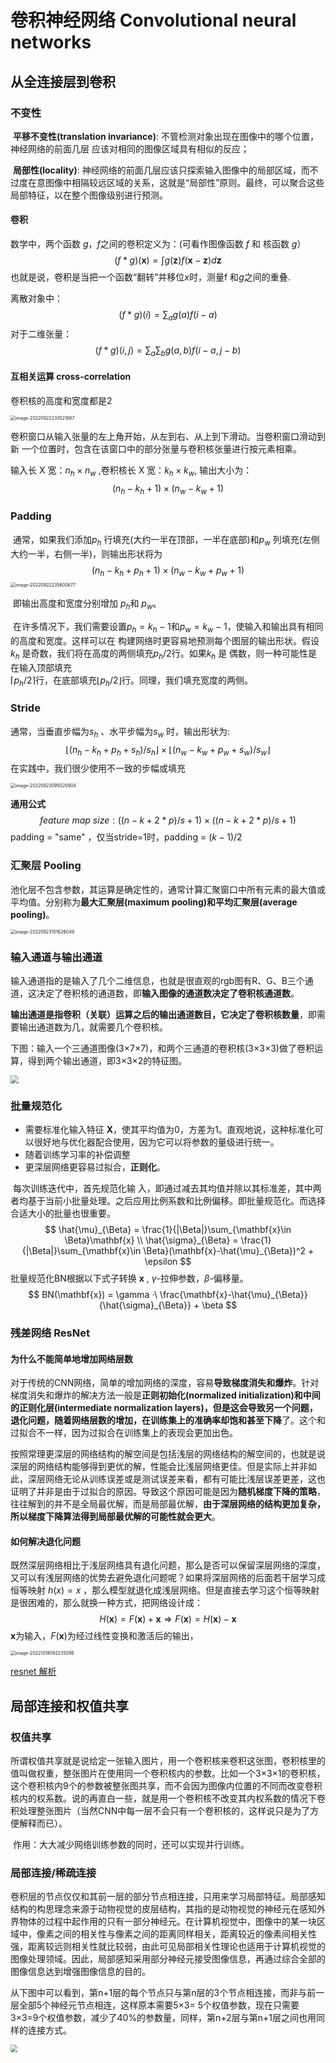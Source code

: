 # 卷积神经网络 Convolutional neural networks



## 从全连接层到卷积



### 不变性

​	**平移不变性(translation invariance)**: 不管检测对象出现在图像中的哪个位置，神经网络的前面几层 应该对相同的图像区域具有相似的反应；

​	**局部性(locality)**: 神经网络的前面几层应该只探索输入图像中的局部区域，而不过度在意图像中相隔较远区域的关系，这就是“局部性”原则。最终，可以聚合这些局部特征，以在整个图像级别进行预测。



#### 卷积

数学中，两个函数 $g，f$之间的卷积定义为：(可看作图像函数 $f$ 和 核函数 $g$）
$$
(f*g)(\mathbf{x}) = \int g(\mathbf{z})f(\mathbf{x}-\mathbf{z})d\mathbf{z}
$$
也就是说，卷积是当把一个函数“翻转”并移位$x$时，测量f 和$g$之间的重叠.

离散对象中：
$$
(f*g)(i) = \sum_a g(a)f(i-a)
$$
对于二维张量：
$$
(f*g)(i,j) = \sum_a\sum_b g(a,b)f(i-a,j-b)
$$

#### 互相关运算 cross-correlation

卷积核的高度和宽度都是2

<img src="https://cdn.jsdelivr.net/gh/J-M-LIU/pic-bed@master//img/image-20220922233521867.png" alt="image-20220922233521867" style="zoom:50%;" />

​	卷积窗口从输入张量的左上⻆开始，从左到右、从上到下滑动。当卷积窗口滑动到新 一个位置时，包含在该窗口中的部分张量与卷积核张量进行按元素相乘。

输入长 X 宽：$n_h \times n_w$ ,卷积核长 X 宽：$k_h\times k_w$, 输出大小为：
$$
(n_h - k_h+1)\times (n_w - k_w + 1)
$$



### Padding

​	通常，如果我们添加$p_h$ 行填充(大约一半在顶部，一半在底部)和$p_w$ 列填充(左侧大约一半，右侧一半)，则输出形状将为
$$
(n_h −k_h +p_h +1)×(n_w −k_w +p_w +1)
$$
<img src="https://cdn.jsdelivr.net/gh/J-M-LIU/pic-bed@master//img/image-20220922235600677.png" alt="image-20220922235600677" style="zoom:50%;" />

​	即输出高度和宽度分别增加 $p_h$和 $p_w$。

​	在许多情况下，我们需要设置$p_h = k_h − 1$和$p_w = k_w − 1$，使输入和输出具有相同的高度和宽度。这样可以在 构建网络时更容易地预测每个图层的输出形状。假设$k_h$ 是奇数，我们将在高度的两侧填充$p_h /2$行。如果$k_h$ 是 偶数，则一种可能性是在输入顶部填充<br>⌈$p_h /2$⌉行，在底部填充⌊$p_h /2$⌋行。同理，我们填充宽度的两侧。



### Stride

通常，当垂直步幅为$s_h$ 、水平步幅为$s_w$ 时，输出形状为:
$$
⌊(n_h −k_h +p_h +s_h)/s_h⌋×⌊(n_w −k_w +p_w +s_w)/s_w⌋
$$
在实践中，我们很少使用不一致的步幅或填充

<img src="https://cdn.jsdelivr.net/gh/J-M-LIU/pic-bed@master//img/image-20220923095020904.png" alt="image-20220923095020904" style="zoom:50%;" />

**通用公式**
$$
feature\ map\ size:((n −k +2* p)/s + 1)×((n −k +2* p)/s + 1)
$$
padding = "same" ，仅当stride=1时，padding = $(k-1)/2$



### 汇聚层 Pooling

​	池化层不包含参数，其运算是确定性的，通常计算汇聚窗口中所有元素的最大值或平均值。分别称为**最大汇聚层(maximum pooling)**和**平均汇聚层(average pooling)**。

<img src="https://cdn.jsdelivr.net/gh/J-M-LIU/pic-bed@master//img/image-20220923101626049.png" alt="image-20220923101626049" style="zoom:50%;" />

### 输入通道与输出通道

​	输入通道指的是输入了几个二维信息，也就是很直观的rgb图有R、G、B三个通道，这决定了卷积核的通道数，即**输入图像的通道数决定了卷积核通道数**。

​	 **输出通道是指卷积（关联）运算之后的输出通道数目，它决定了卷积核数量**，即需要输出通道数为几，就需要几个卷积核。

​	下图：输入一个三通道图像(3×7×7)，和两个三通道的卷积核(3×3×3)做了卷积运算，得到两个输出通道，即3×3×2的特征图。

<img src="https://segmentfault.com/img/bVW1tf?w=860&h=690" style="zoom:80%;" />



### 批量规范化

- 需要标准化输入特征 $\mathbf{X}$，使其平均值为0，方差为1。直观地说，这种标准化可以很好地与优化器配合使用，因为它可以将参数的量级进行统一。
- 随着训练学习率的补偿调整
- 更深层网络更容易过拟合，**正则化**。

​	每次训练迭代中，首先规范化输 入，即通过减去其均值并除以其标准差，其中两者均基于当前小批量处理。之后应用比例系数和比例偏移。即批量规范化。而选择合适大小的批量也很重要。
$$
\hat{\mu}_{\Beta} = \frac{1}{|\Beta|}\sum_{\mathbf{x}\in \Beta}\mathbf{x} \\
\hat{\sigma}_{\Beta} = \frac{1}{|\Beta|}\sum_{\mathbf{x}\in \Beta}(\mathbf{x}-\hat{\mu}_{\Beta})^2 + \epsilon
$$
批量规范化BN根据以下式子转换 $\mathbf{x}$ , $\gamma$-拉伸参数，$\beta$-偏移量。
$$
BN(\mathbf{x}) = \gamma ·\ \frac{\mathbf{x}-\hat{\mu}_{\Beta}}{\hat{\sigma}_{\Beta}} + \beta
$$


### 残差网络 ResNet

#### 为什么不能简单地增加网络层数

​	对于传统的CNN网络，简单的增加网络的深度，容易**导致梯度消失和爆炸**。针对梯度消失和爆炸的解决方法一般是**正则初始化(**normalized initialization**)**和**中间的正则化层(**intermediate normalization layers**)，**但是这会导致另一个问题，**退化问题**，随着网络层数的增加，在**训练集上的准确率却饱和甚至下降**了。这个和过拟合不一样，因为过拟合在训练集上的表现会更加出色。

​	按照常理更深层的网络结构的解空间是包括浅层的网络结构的解空间的，也就是说深层的网络结构能够得到更优的解，性能会比浅层网络更佳。但是实际上并非如此，深层网络无论从训练误差或是测试误差来看，都有可能比浅层误差更差，这也证明了并非是由于过拟合的原因。导致这个原因可能是因为**随机梯度下降的策略**，往往解到的并不是全局最优解，而是局部最优解，**由于深层网络的结构更加复杂，所以梯度下降算法得到局部最优解的可能性就会更大**。

#### 如何解决退化问题

既然深层网络相比于浅层网络具有退化问题，那么是否可以保留深层网络的深度，又可以有浅层网络的优势去避免退化问题呢？如果将深层网络的后面若干层学习成恒等映射 $h(x)=x$ ，那么模型就退化成浅层网络。但是直接去学习这个恒等映射是很困难的，那么就换一种方式，把网络设计成：
$$
H(\mathbf{x}) = F(\mathbf{x}) + \mathbf{x} \Longrightarrow F(\mathbf{x}) = H(\mathbf{x}) - \mathbf{x}
$$
$\mathbf{x}$为输入，$F(\mathbf{x})$为经过线性变换和激活后的输出，

<img src="https://cdn.jsdelivr.net/gh/J-M-LIU/pic-bed@master//img/image-20221018092235296.png" alt="image-20221018092235296" style="zoom:50%;" />

[resnet 解析](https://zhuanlan.zhihu.com/p/72679537?utm_source=wechat_session)





## 局部连接和权值共享

### 权值共享

​	所谓权值共享就是说给定一张输入图片，用一个卷积核来卷积这张图，卷积核里的值叫做权重，整张图片在使用同一个卷积核内的参数。比如一个3×3×1的卷积核，这个卷积核内9个的参数被整张图共享，而不会因为图像内位置的不同而改变卷积核内的权系数。说的再直白一些，就是用一个卷积核不改变其内权系数的情况下卷积处理整张图片（当然CNN中每一层不会只有一个卷积核的，这样说只是为了方便解释而已）。

​	作用：大大减少网络训练参数的同时，还可以实现并行训练。

### 局部连接/稀疏连接

​	卷积层的节点仅仅和其前一层的部分节点相连接，只用来学习局部特征。局部感知结构的构思理念来源于动物视觉的皮层结构，其指的是动物视觉的神经元在感知外界物体的过程中起作用的只有一部分神经元。在计算机视觉中，图像中的某一块区域中，像素之间的相关性与像素之间的距离同样相关，距离较近的像素间相关性强，距离较远则相关性就比较弱，由此可见局部相关性理论也适用于计算机视觉的图像处理领域。因此，局部感知采用部分神经元接受图像信息，再通过综合全部的图像信息达到增强图像信息的目的。

​	从下图中可以看到，第n+1层的每个节点只与第n层的3个节点相连接，而非与前一层全部5个神经元节点相连，这样原本需要5×3= 5个权值参数，现在只需要3×3=9个权值参数，减少了40%的参数量，同样，第n+2层与第n+1层之间也用同样的连接方式。

<img src="https://img-blog.csdn.net/2018101716241781?watermark/2/text/aHR0cHM6Ly9ibG9nLmNzZG4ubmV0L2R1bGluZ3dlbg==/font/5a6L5L2T/fontsize/400/fill/I0JBQkFCMA==/dissolve/70" style="zoom:70%;" />
